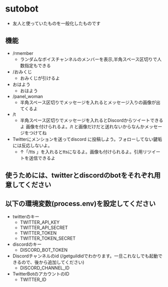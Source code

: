 # sutobot

-  友人と使っていたものを一般化したものです

## 機能
- /rmember
  - ランダムなボイスチャンネルのメンバーを表示,半角スペース区切りで人数指定もできる
- /おみくじ
  - おみくじが引けるよ
- おはよう
  - おはよう
- /panel_woman
  - 半角スペース区切りでメッセージを入れるとメッセージ入りの画像が出てくるよ
- /t 
  - 半角スペース区切りでメッセージを入れるとDiscordからツイートできるよ 画像を付けられるよ。/t と画像だけだと送れないからなんかメッセージをつけてね
- Twitterにメンションを送ってdiscord に投稿しよう。フォローしてない鍵垢には反応しないよ。
  - ↑「/tts 」を入れるとttsになるよ。画像も付けられるよ。引用リツイートを送信できるよ

## 使うためには、twitterとdiscordのbotをそれぞれ用意してください

## 以下の環境変数(process.env)を設定してください
- twitterのキー
  - TWITTER_API_KEY
  - TWITTER_API_SECRET
  - TWITTER_TOKEN
  - TWITTER_TOKEN_SECRET
- discordのキー
  - DISCORD_BOT_TOKEN
- Discordチャンネルのid (/getguildidでわかります。一旦これなしでも起動できるので、後から追加してください)
  - DISCORD_CHANNEL_ID
- TwitterBotのアカウントのID
  - TWITTER_ID